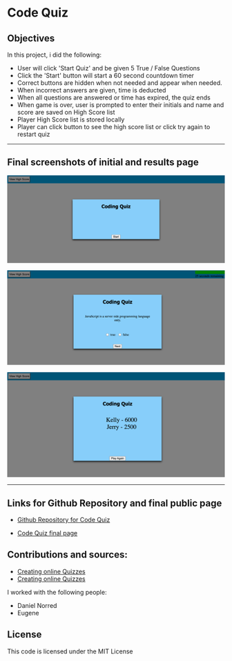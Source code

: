 # Code Quiz

## Objectives

In this project, i did the following:

- User will click 'Start Quiz' and be given 5 True / False Questions
- Click the 'Start' button will start a 60 second countdown timer
- Correct buttons are hidden when not needed and appear when needed.
- When incorrect answers are given, time is deducted
- When all questions are answered or time has expired, the quiz ends
- When game is over, user is prompted to enter their initials and name and score are saved on High Score list
- Player High Score list is stored locally
- Player can click button to see the high score list or click try again to restart quiz

-----

## Final screenshots of initial and results page

![Screenshot of initial Coding Quiz start page](./Assets/images/coding-quiz.jpeg)

![Screenshot of quiz question](./Assets/images/quiz-question.jpeg)

![Screenshot of local storage high score list](./Assets/images/high-score.jpeg)

-----
## Links for Github Repository and final public page

- [Github Repository for Code Quiz](https://github.com/ksjefferies/code-quiz)

- [Code Quiz final page](https://ksjefferies.github.io/code-quiz/)

## Contributions and sources:

- [Creating online Quizzes](https://www.youtube.com/watch?v=LQGTb112N_c)
- [Creating online Quizzes](https://www.youtube.com/watch?v=riDzcEQbX6k)

I worked with the following people:
- Daniel Norred
- Eugene

## License
This code is licensed under the MIT License
